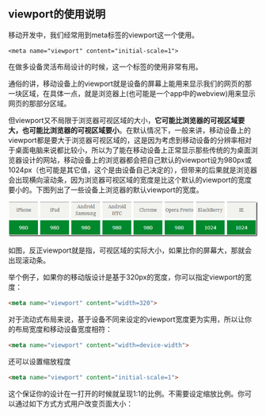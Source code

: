 ## viewport的使用说明
移动开发中，我们经常用到meta标签的viewport这一个使用。

```
<meta name="viewport" content="initial-scale=1">
```

在做多设备灵活布局设计的时候，这一个标签的使用非常有用。

通俗的讲，移动设备上的viewport就是设备的屏幕上能用来显示我们的网页的那一块区域，在具体一点，就是浏览器上(也可能是一个app中的webview)用来显示网页的那部分区域。

但viewport又不局限于浏览器可视区域的大小，**它可能比浏览器的可视区域要大，也可能比浏览器的可视区域要小**。在默认情况下，一般来讲，移动设备上的viewport都是要大于浏览器可视区域的，这是因为考虑到移动设备的分辨率相对于桌面电脑来说都比较小，所以为了能在移动设备上正常显示那些传统的为桌面浏览器设计的网站，移动设备上的浏览器都会把自己默认的viewport设为980px或1024px（也可能是其它值，这个是由设备自己决定的），但带来的后果就是浏览器会出现横向滚动条，因为浏览器可视区域的宽度是比这个默认的viewport的宽度要小的。下图列出了一些设备上浏览器的默认viewport的宽度。

![](image/viewport.png)

如图，反正viewport就是指，可视区域的实际大小，如果比你的屏幕大，那就会出现滚动条。

举个例子，如果你的移动版设计是基于320px的宽度，你可以指定viewport的宽度：

``` html
<meta name="viewport" content="width=320">
```

对于流动式布局来说，基于设备不同来设定的viewport宽度更为实用，所以让你的布局宽度和移动设备宽度相符：

``` html
<meta name="viewport" content="width=device-width">
```

还可以设置缩放程度
``` html
<meta name="viewport" content="initial-scale=1">
```
这个保证你的设计在一打开的时候就呈现1:1的比例。不需要设定缩放比例。你可以通过如下方式方式用户改变页面大小：